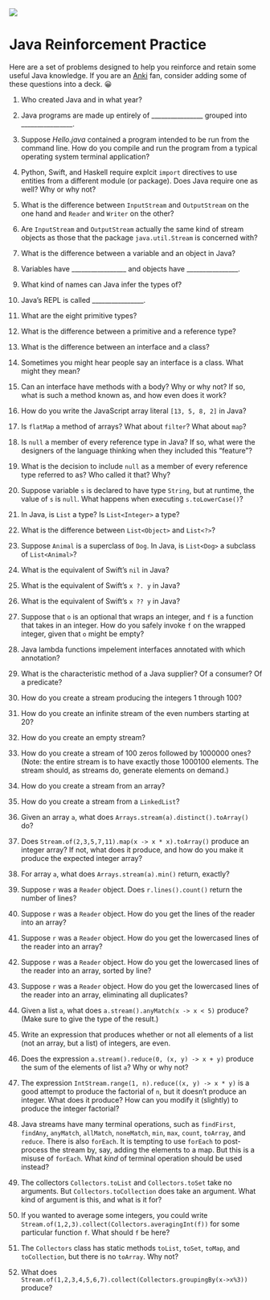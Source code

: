 <img src="https://raw.githubusercontent.com/rtoal/polyglot/master/docs/resources/java-logo-64.png">

# Java Reinforcement Practice

Here are a set of problems designed to help you reinforce and retain some useful Java knowledge. If you are an [Anki](https://apps.ankiweb.net/) fan, consider adding some of these questions into a deck. 😀

1. Who created Java and in what year?

1. Java programs are made up entirely of ________________ grouped into ________________.

1. Suppose _Hello.java_ contained a program intended to be run from the command line. How do you compile and run the program from a typical operating system terminal application?

1. Python, Swift, and Haskell require explcit `import` directives to use entities from a different module (or package). Does Java require one as well? Why or why not?

1. What is the difference between `InputStream` and `OutputStream` on the one hand and `Reader` and `Writer` on the other?

1. Are `InputStream` and `OutputStream` actually the same kind of stream objects as those that the package `java.util.Stream` is concerned with?

1. What is the difference between a variable and an object in Java?

1. Variables have _________________ and objects have ________________.

1. What kind of names can Java infer the types of?

1. Java’s REPL is called ________________.

1. What are the eight primitive types?

1. What is the difference between a primitive and a reference type?

1. What is the difference between an interface and a class?

1. Sometimes you might hear people say an interface is a class. What might they mean?

1. Can an interface have methods with a body? Why or why not? If so, what is such a method known as, and how even does it work?

1. How do you write the JavaScript array literal `[13, 5, 8, 2]` in Java?

1. Is `flatMap` a method of arrays? What about `filter`? What about `map`?

1. Is `null` a member of every reference type in Java? If so, what were the designers of the language thinking when they included this “feature”?

1. What is the decision to include `null` as a member of every reference type referred to as? Who called it that? Why?

1. Suppose variable `s` is declared to have type `String`, but at runtime, the value of `s` is `null`. What happens when executing `s.toLowerCase()`?

1. In Java, is `List` a type? Is `List<Integer>` a type?

1. What is the difference between `List<Object>` and `List<?>`?

1. Suppose `Animal` is a superclass of `Dog`. In Java, is `List<Dog>` a subclass of `List<Animal>`?

1. What is the equivalent of Swift’s `nil` in Java?

1. What is the equivalent of Swift’s `x ?. y` in Java?

1. What is the equivalent of Swift’s `x ?? y` in Java?

1. Suppose that `o` is an optional that wraps an integer, and `f` is a function that takes in an integer. How do you safely invoke `f` on the wrapped integer, given that `o` might be empty?

1. Java lambda functions impelement interfaces annotated with which annotation?

1. What is the characteristic method of a Java supplier? Of a consumer? Of a predicate?

1. How do you create a stream producing the integers 1 through 100?

1. How do you create an infinite stream of the even numbers starting at 20?

1. How do you create an empty stream?

1. How do you create a stream of 100 zeros followed by 1000000 ones? (Note: the entire stream is to have exactly those 1000100 elements. The stream should, as streams do, generate elements on demand.)

1. How do you create a stream from an array?

1. How do you create a stream from a `LinkedList`?

1. Given an array `a`, what does `Arrays.stream(a).distinct().toArray()` do?

1. Does `Stream.of(2,3,5,7,11).map(x -> x * x).toArray()` produce an integer array? If not, what does it produce, and how do you make it produce the expected integer array?

1. For array `a`, what does `Arrays.stream(a).min()` return, exactly?

1. Suppose `r` was a `Reader` object. Does `r.lines().count()` return the number of lines?

1. Suppose `r` was a `Reader` object. How do you get the lines of the reader into an array?

1. Suppose `r` was a `Reader` object. How do you get the lowercased lines of the reader into an array?

1. Suppose `r` was a `Reader` object. How do you get the lowercased lines of the reader into an array, sorted by line?

1. Suppose `r` was a `Reader` object. How do you get the lowercased lines of the reader into an array, eliminating all duplicates?

1. Given a list `a`, what does `a.stream().anyMatch(x -> x < 5)` produce? (Make sure to give the type of the result.)

1. Write an expression that produces whether or not all elements of a list (not an array, but a list) of integers, are even.

1. Does the expression `a.stream().reduce(0, (x, y) -> x + y)` produce the sum of the elements of list `a`? Why or why not?

1. The expression `IntStream.range(1, n).reduce((x, y) -> x * y)` is a good attempt to produce the factorial of `n`, but it doesn’t produce an integer. What does it produce? How can you modify it (slightly) to produce the integer factorial?

1. Java streams have many terminal operations, such as `findFirst`, `findAny`, `anyMatch`, `allMatch`, `noneMatch`, `min`, `max`, `count`, `toArray`, and `reduce`. There is also `forEach`. It is tempting to use `forEach` to post-process the stream by, say, adding the elements to a map. But this is a misuse of `forEach`. What _kind_ of terminal operation should be used instead?

1. The collectors `Collectors.toList` and `Collectors.toSet` take no arguments. But `Collectors.toCollection` does take an argument. What kind of argument is this, and what is it for?

1. If you wanted to average some integers, you could write `Stream.of(1,2,3).collect(Collectors.averagingInt(f))` for some particular function `f`. What should `f` be here?

1. The `Collectors` class has static methods `toList`, `toSet`, `toMap`, and `toCollection`, but there is no `toArray`. Why not?

1. What does `Stream.of(1,2,3,4,5,6,7).collect(Collectors.groupingBy(x->x%3))` produce?


